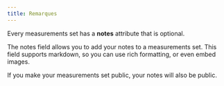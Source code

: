 ```yaml
---
title: Remarques
---
```


Every measurements set has a **notes** attribute that is optional.

The notes field allows you to add your notes to a measurements set. This field supports markdown, so you can use rich formatting, or even embed images.

<Note>
If you make your measurements set public, your notes will also be public.
</Note>
